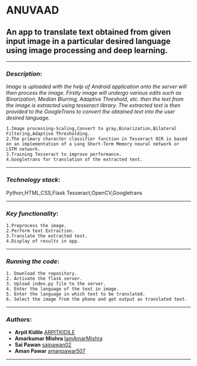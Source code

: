 # ANUVAAD
## An app to translate text obtained from given input image in a particular desired language using image processing and deep learning.

*************************************
### *Description*: 

*Image is uploaded with the help of Android application onto the server will then process the image. Firstly image will undergo various edits such as Binarization, Median Blurring, Adaptive Threshold, etc. then the text from the image is extracted using tesseract library. The extracted text is then provided to the GoogleTrans to convert the obtained text into the user desired language.*

```
1.Image processing-Scaling,Convert to gray,Binarization,Bilateral Filtering,Adaptive Thresholding.
2.The primary character classifier function in Tesseract OCR is based on an implementation of a Long Short-Term Memory neural network or LSTM network. 
3.Training Tesseract to improve performance.
4.Googletrans for translation of the extracted text.
```
*****************************************
### *Technology stack*:

Python,HTML,CSS,Flask
Tesseract,OpenCV,Googletrans
*****************************************

### *Key functionality*: 
```
1.Preprocess the image.
2.Perform text Extraction.
3.Translate the extracted test.
4.Display of results in app.
```
**************************************

### *Running the code*:

```
1. Download the repository.
2. Activate the flask server.
3. Upload index.py file to the server.
4. Enter the language of the text in image.
5. Enter the language in which text to be translated. 
6. Select the image from the phone and get output as translated text.
```
***************************************
### *Authors*:

- **Arpit Kidile** [ARPITKIDILE](https://github.com/ARPITKIDILE)
- **Amarkumar Mishra** [IamAmarMishra](https://github.com/IamAmarMishra)
- **Sai Pawan** [saipawan02](https://github.com/saipawan02)
- **Aman Pawar** [amanpawar507](https://github.com/amanpawar507)

***************************************
